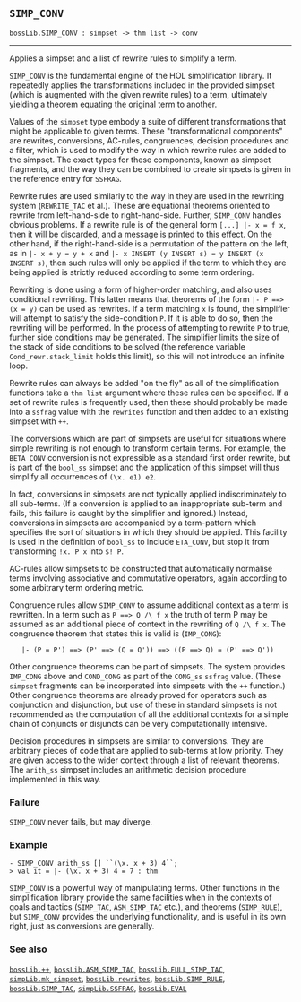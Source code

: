 ## `SIMP_CONV`

``` hol4
bossLib.SIMP_CONV : simpset -> thm list -> conv
```

------------------------------------------------------------------------

Applies a simpset and a list of rewrite rules to simplify a term.

`SIMP_CONV` is the fundamental engine of the HOL simplification library.
It repeatedly applies the transformations included in the provided
simpset (which is augmented with the given rewrite rules) to a term,
ultimately yielding a theorem equating the original term to another.

Values of the `simpset` type embody a suite of different transformations
that might be applicable to given terms. These "transformational
components" are rewrites, conversions, AC-rules, congruences, decision
procedures and a filter, which is used to modify the way in which
rewrite rules are added to the simpset. The exact types for these
components, known as simpset fragments, and the way they can be combined
to create simpsets is given in the reference entry for `SSFRAG`.

Rewrite rules are used similarly to the way in they are used in the
rewriting system (`REWRITE_TAC` et al.). These are equational theorems
oriented to rewrite from left-hand-side to right-hand-side. Further,
`SIMP_CONV` handles obvious problems. If a rewrite rule is of the
general form `[...] |- x = f x`, then it will be discarded, and a
message is printed to this effect. On the other hand, if the
right-hand-side is a permutation of the pattern on the left, as in
`|- x + y = y + x` and
`|- x INSERT (y INSERT s) = y INSERT (x INSERT s)`, then such rules will
only be applied if the term to which they are being applied is strictly
reduced according to some term ordering.

Rewriting is done using a form of higher-order matching, and also uses
conditional rewriting. This latter means that theorems of the form
`|- P ==> (x = y)` can be used as rewrites. If a term matching `x` is
found, the simplifier will attempt to satisfy the side-condition `P`. If
it is able to do so, then the rewriting will be performed. In the
process of attempting to rewrite `P` to true, further side conditions
may be generated. The simplifier limits the size of the stack of side
conditions to be solved (the reference variable `Cond_rewr.stack_limit`
holds this limit), so this will not introduce an infinite loop.

Rewrite rules can always be added "on the fly" as all of the
simplification functions take a `thm list` argument where these rules
can be specified. If a set of rewrite rules is frequently used, then
these should probably be made into a `ssfrag` value with the `rewrites`
function and then added to an existing simpset with `++`.

The conversions which are part of simpsets are useful for situations
where simple rewriting is not enough to transform certain terms. For
example, the `BETA_CONV` conversion is not expressible as a standard
first order rewrite, but is part of the `bool_ss` simpset and the
application of this simpset will thus simplify all occurrences of
`(\x. e1) e2`.

In fact, conversions in simpsets are not typically applied
indiscriminately to all sub-terms. (If a conversion is applied to an
inappropriate sub-term and fails, this failure is caught by the
simplifier and ignored.) Instead, conversions in simpsets are
accompanied by a term-pattern which specifies the sort of situations in
which they should be applied. This facility is used in the definition of
`bool_ss` to include `ETA_CONV`, but stop it from transforming `!x. P x`
into `$! P`.

AC-rules allow simpsets to be constructed that automatically normalise
terms involving associative and commutative operators, again according
to some arbitrary term ordering metric.

Congruence rules allow `SIMP_CONV` to assume additional context as a
term is rewritten. In a term such as `P ==> Q /\ f x` the truth of term
P may be assumed as an additional piece of context in the rewriting of
`Q /\ f x`. The congruence theorem that states this is valid is
(`IMP_CONG`):

``` hol4
   |- (P = P') ==> (P' ==> (Q = Q')) ==> ((P ==> Q) = (P' ==> Q'))
```

Other congruence theorems can be part of simpsets. The system provides
`IMP_CONG` above and `COND_CONG` as part of the `CONG_ss` `ssfrag`
value. (These `simpset` fragments can be incorporated into simpsets with
the `++` function.) Other congruence theorems are already proved for
operators such as conjunction and disjunction, but use of these in
standard simpsets is not recommended as the computation of all the
additional contexts for a simple chain of conjuncts or disjuncts can be
very computationally intensive.

Decision procedures in simpsets are similar to conversions. They are
arbitrary pieces of code that are applied to sub-terms at low priority.
They are given access to the wider context through a list of relevant
theorems. The `arith_ss` simpset includes an arithmetic decision
procedure implemented in this way.

### Failure

`SIMP_CONV` never fails, but may diverge.

### Example

``` hol4
- SIMP_CONV arith_ss [] ``(\x. x + 3) 4``;
> val it = |- (\x. x + 3) 4 = 7 : thm
```

`SIMP_CONV` is a powerful way of manipulating terms. Other functions in
the simplification library provide the same facilities when in the
contexts of goals and tactics (`SIMP_TAC`, `ASM_SIMP_TAC` etc.), and
theorems (`SIMP_RULE`), but `SIMP_CONV` provides the underlying
functionality, and is useful in its own right, just as conversions are
generally.

### See also

[`bossLib.++`](#bossLib..KAL),
[`bossLib.ASM_SIMP_TAC`](#bossLib.ASM_SIMP_TAC),
[`bossLib.FULL_SIMP_TAC`](#bossLib.FULL_SIMP_TAC),
[`simpLib.mk_simpset`](#simpLib.mk_simpset),
[`bossLib.rewrites`](#bossLib.rewrites),
[`bossLib.SIMP_RULE`](#bossLib.SIMP_RULE),
[`bossLib.SIMP_TAC`](#bossLib.SIMP_TAC),
[`simpLib.SSFRAG`](#simpLib.SSFRAG), [`bossLib.EVAL`](#bossLib.EVAL)
